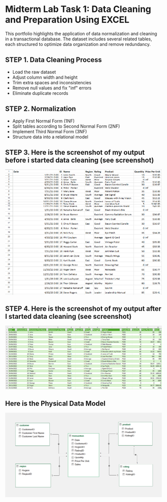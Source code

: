 # Midterm Lab Task 1: Data Cleaning and Preparation Using EXCEL
This portfolio highlights the application of data normalization and cleaning in a transactional database. The dataset includes several related tables, each structured to optimize data organization and remove redundancy.

## STEP 1. Data Cleaning Process
- Load the raw dataset
- Adjust column width and height
- Trim extra spaces and inconsistencies
- Remove null values and fix "inf" errors
- Eliminate duplicate records

## STEP 2. Normalization
- Apply First Normal Form (1NF)
- Split tables according to Second Normal Form (2NF)
- Implement Third Normal Form (3NF)
- Structure data into a relational model

## STEP 3. Here is the screenshot of my output before i started data cleaning (see screenshot)
![screenshot](images/Turla%20(BC).png)

## STEP 4. Here is the screenshot of my output after I started data cleaning (see screenshot)
![screenshot](images/Turla%20(AC).png)

## Here is the Physical Data Model
![screenshot](images/Turla%20(ERD).png)


